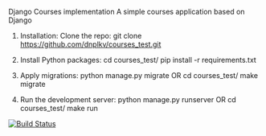 Django Courses implementation 
A simple courses application based on Django

1. Installation:
Clone the repo: git clone https://github.com/dnplkv/courses_test.git

2. Install Python packages:
cd courses_test/ pip install -r requirements.txt

3. Apply migrations:
python manage.py migrate OR cd courses_test/ make migrate

4. Run the development server:
python manage.py runserver OR cd courses_test/ make run

[![Build Status](https://travis-ci.com/dnplkv/courses_test.svg?branch=main)](https://travis-ci.com/dnplkv/courses_test)
